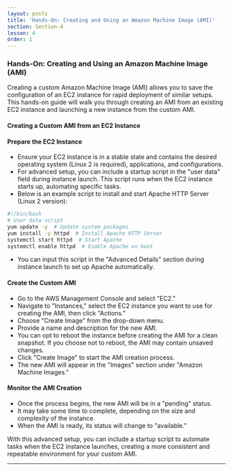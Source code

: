 ```yaml
---
layout: posts
title: 'Hands-On: Creating and Using an Amazon Machine Image (AMI)'
section: Section-4
lesson: 4
order: 1
---
```


### Hands-On: Creating and Using an Amazon Machine Image (AMI)

Creating a custom Amazon Machine Image (AMI) allows you to save the configuration of an EC2 instance for rapid deployment of similar setups. This hands-on guide will walk you through creating an AMI from an existing EC2 instance and launching a new instance from the custom AMI.

<!-- pagebreak -->

#### Creating a Custom AMI from an EC2 Instance

#### Prepare the EC2 Instance

- Ensure your EC2 instance is in a stable state and contains the desired operating system (Linux 2 is required), applications, and configurations.
- For advanced setup, you can include a startup script in the "user data" field during instance launch. This script runs when the EC2 instance starts up, automating specific tasks.
- Below is an example script to install and start Apache HTTP Server (Linux 2 version):

```sh
#!/bin/bash
# User data script
yum update -y  # Update system packages
yum install -y httpd  # Install Apache HTTP Server
systemctl start httpd  # Start Apache
systemctl enable httpd  # Enable Apache on boot
```

- You can input this script in the "Advanced Details" section during instance launch to set up Apache automatically.

<!-- pagebreak -->

#### Create the Custom AMI

- Go to the AWS Management Console and select "EC2."
- Navigate to "Instances," select the EC2 instance you want to use for creating the AMI, then click "Actions."
- Choose "Create Image" from the drop-down menu.
- Provide a name and description for the new AMI.
- You can opt to reboot the instance before creating the AMI for a clean snapshot. If you choose not to reboot, the AMI may contain unsaved changes.
- Click "Create Image" to start the AMI creation process.
- The new AMI will appear in the "Images" section under "Amazon Machine Images."

<!-- pagebreak -->

#### Monitor the AMI Creation

- Once the process begins, the new AMI will be in a "pending" status.
- It may take some time to complete, depending on the size and complexity of the instance.
- When the AMI is ready, its status will change to "available."

With this advanced setup, you can include a startup script to automate tasks when the EC2 instance launches, creating a more consistent and repeatable environment for your custom AMI.

---
